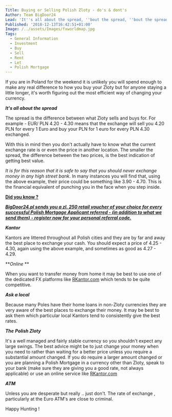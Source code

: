 ```yaml
---
Title: Buying or Selling Polish Zloty - do's & dont's
Author: Team BigDoor24
Lead: 'It''s all about the spread, ''bout the spread, ''bout the spread'
Published: '2018-12-13T16:42:51+01:00'
Image: /../assets/Images/fxworldmap.jpg
Tags:
  - General Information
  - Investment
  - Buy
  - Sell
  - Rent
  - Let
  - Polish Mortgage
---
```

If you are in Poland for the weekend it is unlikely you will spend enough to make any real difference to how you buy your Zloty but for anyone staying a little longer, it's worth figuring out the most efficient way of changing your currency.

**_It's all about the spread_**

The spread is the difference between what Zloty sells and buys for. For example - EUR/ PLN 4.20 - 4.30 means that the exchange will sell you 4.20 PLN for every 1 Euro and buy your PLN for 1 euro for every PLN 4.30 exchanged.

With this in mind then you don't actually have to know what the current exchange rate is or even the price in another location. The smaller the spread, the difference between the two prices, is the best indication of getting best value. 

_It is for this reason that it is safe to say that you should never exchange money in any high street bank_. In many instances you will find that, using the above example, their price could be something like 3.90 - 4.70. This is the financial equivalent of punching you in the face when you step inside.

[**Did you know ?**](https://bigdoor24.pl/)

[_**BigDoor24.pl sends you a zl. 250 retail voucher of your choice for every successful Polish Mortgage Applicant referred - (in addition to what we send them) - register now for your personal referral code.**_](https://bigdoor24.pl/)

**_Kantor_**

Kantors are littered throughout all Polish cities and they are by far and away the best place to exchange your cash. You should expect a price of 4.25 - 4.30, again using the above example, and sometimes as good as 4.27 - 4.29.

**_Online_ **

When you want to transfer money from home it may be best to use one of the dedicated FX platforms like [RKantor.com](https://www.rkantor.com/) which tends to be quite competitive. 

_**Ask a local**_

Because many Poles have their home loans in non-Zloty currencies they are very aware of the best places to exchange their money. It may be best to ask them which particular local Kantors tend to consistently give the best rates.

**_The_** _**Polish Zloty**_

It's a well managed and fairly stable currency so you shouldn't expect any large swings. The best advice might be to just change your money when you need to rather than waiting for a better price unless you require a substantial amount changed. If you do require a larger amount changed or you are planning a Polish Mortgage in a currency other than Zloty, speak to your bank (make sure they are giving you a good rate, not always applicable) or use an online service like [RKantor.com ](https://www.rkantor.com/)

_**ATM**_

Unless you are desperate but really .. just don't. The rate of exchange , particularly at the Euro ATM's are close to criminal.

Happy Hunting !
